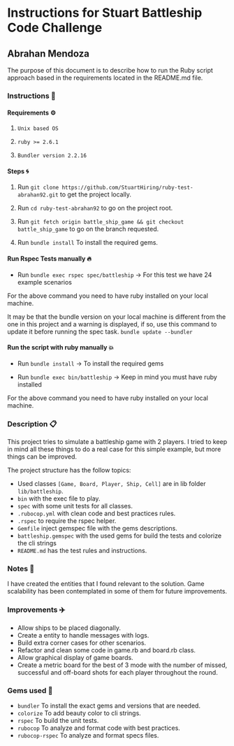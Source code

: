 # Instructions for Stuart Battleship Code Challenge

## Abrahan Mendoza

The purpose of this document is to describe how to run the Ruby script approach based in the requirements located in the README.md file.

### Instructions 📄

#### Requirements ⚙️

1. ```Unix based OS```

2. ```ruby >= 2.6.1```

3. ```Bundler version 2.2.16```

#### Steps 🌀

1. Run ```git clone https://github.com/StuartHiring/ruby-test-abrahan92.git``` to get the project locally.

2. Run ```cd ruby-test-abrahan92``` to go on the project root.

3. Run ```git fetch origin battle_ship_game && git checkout battle_ship_game``` to go on the branch requested.

4. Run ```bundle install```  To install the required gems.

#### Run Rspec Tests manually 🔥

  * Run ```bundle exec rspec spec/battleship``` -> For this test we have 24 example scenarios

For the above command you need to have ruby installed on your local machine.

It may be that the bundle version on your local machine is different from the one in this project and a warning is displayed, if so, use this command to update it 
before running the spec task. `bundle update --bundler`

#### Run the script with ruby manually 💥

  * Run ```bundle install``` -> To install the required gems

  * Run ```bundle exec bin/battleship``` -> Keep in mind you must have ruby installed

For the above command you need to have ruby installed on your local machine.

### Description 📋

This project tries to simulate a battleship game with 2 players.
I tried to keep in mind all these things to do a real case for this simple example, but more things can be improved.

The project structure has the follow topics:

* Used classes `[Game, Board, Player, Ship, Cell]` are in lib folder `lib/battleship`.
* `bin` with the exec file to play.
* `spec` with some unit tests for all classes.
* `.rubocop.yml` with clean code and best practices rules.
* `.rspec` to require the rspec helper.
* `Gemfile` inject gemspec file with the gems descriptions.
* `battleship.gemspec` with the used gems for build the tests and colorize the cli strings
* `README.md` has the test rules and instructions.

### Notes 🚩️

I have created the entities that I found relevant to the solution. Game scalability has been contemplated 
in some of them for future improvements.

### Improvements ✈️

* Allow ships to be placed diagonally.
* Create a entity to handle messages with logs.
* Build extra corner cases for other scenarios.
* Refactor and clean some code in game.rb and board.rb class.
* Allow graphical display of game boards.
* Create a metric board for the best of 3 mode with the number of missed, successful and off-board shots
  for each player throughout the round.

### Gems used 💎

* `bundler` To install the exact gems and versions that are needed.
* `colorize` To add beauty color to cli strings.
* `rspec` To build the unit tests.
* `rubocop` To analyze and format code with best practices.
* `rubocop-rspec` To analyze and format specs files.
